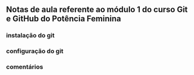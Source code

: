## Notas de aula referente ao módulo 1 do curso Git e GitHub do Potência Feminina

### instalação do git

### configuração do git

### comentários